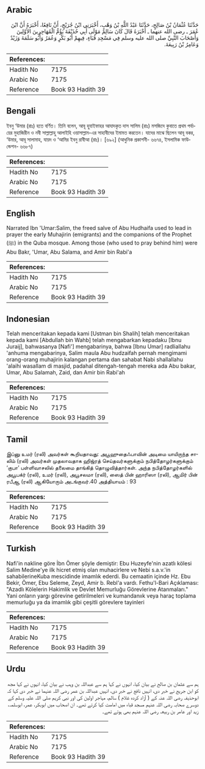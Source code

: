 ## Arabic


<div dir="rtl" lang="ar" style={{fontSize:'larger',backgroundColor:'#f8f9fa',padding:20}}>
حَدَّثَنَا عُثْمَانُ بْنُ صَالِحٍ، حَدَّثَنَا عَبْدُ اللَّهِ بْنُ وَهْبٍ، أَخْبَرَنِي ابْنُ جُرَيْجٍ، أَنَّ نَافِعًا، أَخْبَرَهُ أَنَّ ابْنَ عُمَرَ ـ رضى الله عنهما ـ أَخْبَرَهُ قَالَ كَانَ سَالِمٌ مَوْلَى أَبِي حُذَيْفَةَ يَؤُمُّ الْمُهَاجِرِينَ الأَوَّلِينَ وَأَصْحَابَ النَّبِيِّ صلى الله عليه وسلم فِي مَسْجِدِ قُبَاءٍ، فِيهِمْ أَبُو بَكْرٍ وَعُمَرُ وَأَبُو سَلَمَةَ وَزَيْدٌ وَعَامِرُ بْنُ رَبِيعَةَ‏.‏
</div>
<div style={{backgroundColor:'#f8f9fa',padding:20, marginBottom: 10}}><table> <thead> <tr> <th>References:</th> <th></th> </tr> </thead> <tbody><tr><td>Hadith No</td><td>7175</td></tr><tr><td>Arabic No</td><td>7175</td></tr><tr><td>Reference</td><td>Book 93 Hadith 39</td></tr></tbody></table></div>

## Bengali


<div dir="ltr" lang="bn" style={{fontSize:'larger',backgroundColor:'#f8f9fa',padding:20}}>
ইবনু ‘উমার (রাঃ) হতে বর্ণিত। তিনি বলেন, আবূ হুযাইফাহর আযাদকৃত দাস সালিম (রাঃ) মসজিদে কুবাতে প্রথম পর্যায়ের মুহাজিরীন ও নবী সাল্লাল্লাহু আলাইহি ওয়াসাল্লাম-এর সাহাবীদের ইমামত করতেন। যাদের মাঝে ছিলেন আবূ বকর, ‘উমার, আবূ সালামাহ, যায়দ ও ‘আমির ইবনু রাবীআ (রাঃ)। [৬৯২] (আধুনিক প্রকাশনী- ৬৬৭৪, ইসলামিক ফাউন্ডেশন- ৬৬৮৭)
</div>
<div style={{backgroundColor:'#f8f9fa',padding:20, marginBottom: 10}}><table> <thead> <tr> <th>References:</th> <th></th> </tr> </thead> <tbody><tr><td>Hadith No</td><td>7175</td></tr><tr><td>Arabic No</td><td>7175</td></tr><tr><td>Reference</td><td>Book 93 Hadith 39</td></tr></tbody></table></div>

## English


<div dir="ltr" lang="en" style={{fontSize:'larger',backgroundColor:'#f8f9fa',padding:20}}>
Narrated Ibn 'Umar:Salim, the freed salve of Abu Hudhaifa used to lead in prayer the early Muhajirin (emigrants) and the companions of the Prophet (ﷺ) in the Quba mosque. Among those (who used to pray behind him) were Abu Bakr, 'Umar, Abu Salama, and Amir bin Rabi'a
</div>
<div style={{backgroundColor:'#f8f9fa',padding:20, marginBottom: 10}}><table> <thead> <tr> <th>References:</th> <th></th> </tr> </thead> <tbody><tr><td>Hadith No</td><td>7175</td></tr><tr><td>Arabic No</td><td>7175</td></tr><tr><td>Reference</td><td>Book 93 Hadith 39</td></tr></tbody></table></div>

## Indonesian


<div dir="ltr" lang="id" style={{fontSize:'larger',backgroundColor:'#f8f9fa',padding:20}}>
Telah menceritakan kepada kami [Ustman bin Shalih] telah menceritakan kepada kami [Abdullah bin Wahb] telah mengabarkan kepadaku [Ibnu Juraij], bahwasanya [Nafi'] mengabarinya, bahwa [Ibnu Umar] radliallahu 'anhuma mengabarinya, Salim maula Abu hudzaifah pernah mengimami orang-orang muhajirin kalangan pertama dan sahabat Nabi shallallahu 'alaihi wasallam di masjid, padahal ditengah-tengah mereka ada Abu bakar, Umar, Abu Salamah, Zaid, dan Amir bin Rabi'ah
</div>
<div style={{backgroundColor:'#f8f9fa',padding:20, marginBottom: 10}}><table> <thead> <tr> <th>References:</th> <th></th> </tr> </thead> <tbody><tr><td>Hadith No</td><td>7175</td></tr><tr><td>Arabic No</td><td>7175</td></tr><tr><td>Reference</td><td>Book 93 Hadith 39</td></tr></tbody></table></div>

## Tamil


<div dir="ltr" lang="ta" style={{fontSize:'larger',backgroundColor:'#f8f9fa',padding:20}}>
இப்னு உமர் (ரலி) அவர்கள் கூறியதாவது: அபூஹுதைஃபாவின் அடிமை யாயிருந்த சாலிம் (ரலி) அவர்கள் முதலாவதாக ஹிஜ்ரத் செய்தவர்களுக்கும் நபித்தோழர்களுக்கும் ‘குபா’ பள்ளிவாசலில் தலைமை தாங்கித் தொழுவித்தார்கள். அந்த நபித்தோழர்களில் அபூபக்ர் (ரலி), உமர் (ரலி), அபூசலமா (ரலி), ஸைத் பின் ஹாரிஸா (ரலி), ஆமிர் பின் ரபீஆ (ரலி) ஆகியோரும் அடங்குவர்.40 அத்தியாயம் : 93
</div>
<div style={{backgroundColor:'#f8f9fa',padding:20, marginBottom: 10}}><table> <thead> <tr> <th>References:</th> <th></th> </tr> </thead> <tbody><tr><td>Hadith No</td><td>7175</td></tr><tr><td>Arabic No</td><td>7175</td></tr><tr><td>Reference</td><td>Book 93 Hadith 39</td></tr></tbody></table></div>

## Turkish


<div dir="ltr" lang="tr" style={{fontSize:'larger',backgroundColor:'#f8f9fa',padding:20}}>
Nafi'in nakline göre İbn Ömer şöyle demiştir: Ebu Huzeyfe'nin azatlı kölesi Salim Medine'ye ilk hicret etmiş olan muhacirlere ve Nebi s.a.v.'in sahabilerineKuba mescidinde imamlık ederdi. Bu cemaatin içinde Hz. Ebu Bekir, Ömer, Ebu Seleme, Zeyd, Amir b. Rebl'a vardı. Fethu'l-Bari Açıklaması: "Azadlı Kölelerin Hakimlik ve Devlet Memurluğu Görevlerine Atanmaları." Yani onların yargı görevine getirilmeleri ve kumandanıık veya haraç toplama memurluğu ya da imamlık gibi çeşitli görevlere tayinleri
</div>
<div style={{backgroundColor:'#f8f9fa',padding:20, marginBottom: 10}}><table> <thead> <tr> <th>References:</th> <th></th> </tr> </thead> <tbody><tr><td>Hadith No</td><td>7175</td></tr><tr><td>Arabic No</td><td>7175</td></tr><tr><td>Reference</td><td>Book 93 Hadith 39</td></tr></tbody></table></div>

## Urdu


<div dir="rtl" lang="ur" style={{fontSize:'larger',backgroundColor:'#f8f9fa',padding:20}}>
ہم سے عثمان بن صالح نے بیان کیا، انہوں نے کہا ہم سے عبداللہ بن وہب نے بیان کیا، انہوں نے کہا مجھ کو ابن جریج نے خبر دی، انہیں نافع نے خبر دی، انہیں عبداللہ بن عمر رضی اللہ عنہما نے خبر دی کہا کہ ابوحذیفہ رضی اللہ عنہ کے ( آزاد کردہ غلام ) سالم، مہاجر اولین کی اور نبی کریم صلی اللہ علیہ وسلم کے دوسرے صحابہ رضی اللہ عنہم مسجد قباء میں امامت کیا کرتے تھے۔ ان اصحاب میں ابوبکر، عمر، ابوسلمہ، زید اور عامر بن ربیعہ رضی اللہ عنہم بھی ہوتے تھے۔
</div>
<div style={{backgroundColor:'#f8f9fa',padding:20, marginBottom: 10}}><table> <thead> <tr> <th>References:</th> <th></th> </tr> </thead> <tbody><tr><td>Hadith No</td><td>7175</td></tr><tr><td>Arabic No</td><td>7175</td></tr><tr><td>Reference</td><td>Book 93 Hadith 39</td></tr></tbody></table></div>